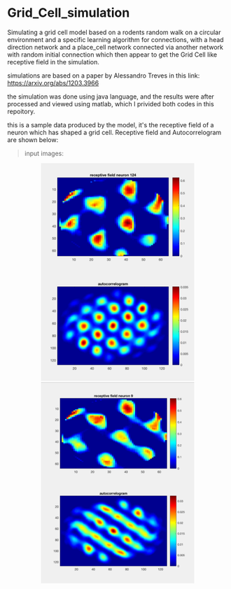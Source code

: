 # Grid_Cell_simulation

Simulating a grid cell model based on a rodents random walk on a circular environment and a specific learning algorithm for connections, with a head direction network and a place_cell network connected via another network with random initial connection which then appear to get the Grid Cell like receptive field in the simulation.

simulations are based on a paper by Alessandro Treves in this link:
https://arxiv.org/abs/1203.3966

the simulation was done using java language, and the results were after processed and viewed using matlab, which I privided both codes in this repoitory.

this is a sample data produced by the model, it's the receptive field of a neuron which has shaped a grid cell.
Receptive field and Autocorrelogram are shown below:

>input images:

<p align="center">
  <img src="./sample_2.png" width="350"/>
  <img src="./sample_1.png" width="350"/>
</p>

